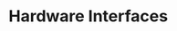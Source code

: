 # Hardware Interfaces

<!-- BEGIN CMDGEN util/regtool.py --interfaces ./hw/top_daric2/ip_autogen/racl_ctrl/data/racl_ctrl.hjson -->
<!-- END CMDGEN -->
